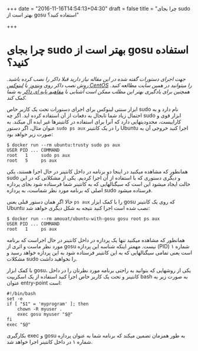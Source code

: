 +++
date = "2016-11-16T14:54:13+04:30"
draft = false
title = "چرا بجای sudo بهتر است از gosu استفاده کنید؟"

+++

چرا بجای sudo بهتر است از gosu استفاده کنید؟
===

*جهت اجرای دستورات گفته شده در این مقاله نیاز دارید قبلا داکر را نصب کرده باشید. روش نصب داکر روی [ویندوز](http://elastico.io/blog/install-docker-windows.html) یا [لینوکس CentOS](http://elastico.io/blog/install-docker-centos7.html) را میتوانید در همین سایت مطالعه کنید. همچنین برای یادگیری بهتر این مطلب ممکن است آشنایی با [مفاهیم پایه ای داکر](http://elastico.io/blog/docker-basic-concepts.html) به شما کمک کند.*

ابزار سنتی لینوکس برای اجرای دستورات تحت یک کاربر خاص sudo نام دارد و به احتمال زیاد شما تابحال به دفعات از آن استفاده کرده اید. اگر چه sudo ابزار قوی و کاراییست، محدودیتهایی دارد که آنرا برای استفاده در کانتینرها غیر ایده آل میکند. به عنوان مثال، اگر دستور `sudo ps aux` را در یک کانتینر Ubuntu اجرا کنید خروجی آن به صورت زیر خواهد بود:

```
$ docker run --rm ubuntu:trusty sudo ps aux 
USER PID ... COMMAND 
root   1     sudo ps aux 
root   5     ps aux
```

همانطور که مشاهده میکنید در اینجا دو برنامه در داخل کانتینر در حال اجرا هستند، یکی sudo و دیگری دستوری که با استفاده از آن اجرا کردیم. یکی از مشکلاتی که در این حالت ایجاد میشود این است که سیگنالهایی که به کانتینر شما فرستاده شود بجای پردازه اصلی که برنامه مورد نظر شماست، به پردازه sudo فرستاده میشود.

حالا اگر همان دستور قبلی یعنی `ps aux` را با کمک ابزار gosu که روی یک کانتینر Ubuntu نصب شده است اجرا کنید نتیجه به شکل دیگری خواهد شد:

```
$ docker run --rm amouat/ubuntu-with-gosu gosu root ps aux
USER PID ... COMMAND
root   1     ps aux
```

همانطور که مشاهده میکنید تنها یک پردازه در داخل کانتینر در حال اجراست که برنامه مورد نظر ماست و اثری از gosu نیست. مهمتر اینکه شناسه این پردازه (PID) شماره ۱ است یعنی تمامی سیگنالهایی که به این کانتینر فرستاده شود به این پردازه خواهد رسید و مشکلات sudo را نخواهید داشت.

با کمک ابزار gosu، یکی از روشهایی که بتوانید به راحتی برنامه مورد نظرتان را در داخل کانتینر و تحت یک کاربر خاص اجرا کنید استفاده از یک اسکریپت bash به صورت زیر به عنوان entry-point است:

```
#!/bin/bash
set -e
if [ "$1" = 'myprogram' ]; then 
    chown -R myuser .
    exec gosu myuser "$@"
fi
exec "$@"
```

بکارگیری exec و gosu به طور همزمان تضمین میکند که برنامه شما به عنوان پردازه شماره ۱ در داخل کانتینر اجرا خواهد شد.
